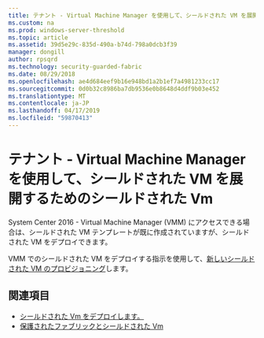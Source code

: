 ```yaml
---
title: テナント - Virtual Machine Manager を使用して、シールドされた VM を展開するためのシールドされた Vm
ms.custom: na
ms.prod: windows-server-threshold
ms.topic: article
ms.assetid: 39d5e29c-835d-490a-b74d-798a0dcb3f39
manager: dongill
author: rpsqrd
ms.technology: security-guarded-fabric
ms.date: 08/29/2018
ms.openlocfilehash: ae4d684eef9b16e948bd1a2b1ef7a4981233cc17
ms.sourcegitcommit: 0d0b32c8986ba7db9536e0b8648d4ddf9b03e452
ms.translationtype: MT
ms.contentlocale: ja-JP
ms.lasthandoff: 04/17/2019
ms.locfileid: "59870413"
---
```

# <a name="shielded-vms-for-tenants---deploying-a-shielded-vm-by-using-virtual-machine-manager"></a>テナント - Virtual Machine Manager を使用して、シールドされた VM を展開するためのシールドされた Vm

System Center 2016 - Virtual Machine Manager (VMM) にアクセスできる場合は、シールドされた VM テンプレートが既に作成されていますが、シールドされた VM をデプロイできます。 

VMM でのシールドされた VM をデプロイする指示を使用して、[新しいシールドされた VM のプロビジョニング](https://technet.microsoft.com/system-center-docs/vmm/scenario/guarded-vms#provision-a-new-shielded-vm)します。

## <a name="see-also"></a>関連項目

- [シールドされた Vm をデプロイします。](guarded-fabric-configuration-scenarios-for-shielded-vms-overview.md)
- [保護されたファブリックとシールドされた Vm](guarded-fabric-and-shielded-vms-top-node.md)
